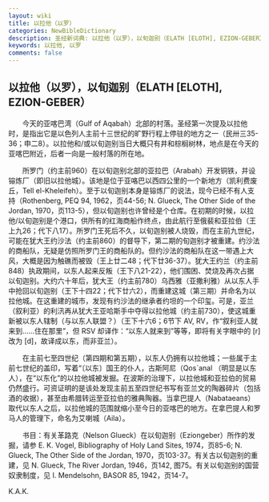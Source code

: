 ```yaml
---
layout: wiki
title: 以拉他（以罗）
categories: NewBibleDictionary
description: 圣经新词典: 以拉他（以罗），以旬迦别（ELATH [ELOTH], EZION-GEBER）
keywords: 以拉他, 以罗
comments: false
---
```


## 以拉他（以罗），以旬迦别（ELATH [ELOTH], EZION-GEBER）

　　今天的亚喀巴湾（Gulf of Aqabah）北部的村落。圣经第一次提及以拉他时，是指出它是以色列人主前十三世纪的旷野行程上停驻的地方之一（民卅三35-36；申二8）。以拉他和/或以旬迦别当日大概只有井和棕榈树林，地点是在今天的亚喀巴附近，后者一向是一般村落的所在地。

　　所罗门（约主前960）在以旬迦别北部的亚拉巴（Arabah）开发铜铁，并设镕炼厂（即旧以拉他城）。该地是位于亚咯巴以西四公里的一个新地方（凯利费废丘，Tell el-Kheleifeh）。至于以旬迦别本身是镕炼厂的说法，现今已经不有人支持（Rothenberg, PEQ 94, 1962，页44-56; N. Glueck, The Other Side of the Jordan, 1970，页113-5），但以旬迦别也许曾经是个仓库。在初期的时候，以拉他/以旬迦别是个港口，供所有的红海商船作终点，由此航行至俄裴和亚拉伯（王上九26；代下八17）。所罗门王死后不久，以旬迦别被人烧毁，而在主前九世纪，可能在犹大王约沙法（约主前860）的督导下，第二期的旬迦别才被重建。约沙法的商船队，无疑是仿照所罗门王的商船队的。但约沙法的商船队在这一带遇上大风，大概是因为触礁而被毁（王上廿二48；代下廿36-37）。犹大王约兰（约主前848）执政期间，以东人起来反叛（王下八21-22），他们围困、焚烧及再次占据以旬迦别。大约六十年后，犹大王（约主前780）乌西雅（亚撒利雅）从以东人手中抢回以旬迦别（王下十四22；代下廿六2），而重建这城（第三期）并命名为以拉他城。在这重建的城市，发现有约沙法的继承者约坦的一个印玺。可是，亚兰（叙利亚）的利汛再从犹大王亚哈斯手中夺得以拉他城（约主前730），使这城重新被以东人辖制（与以东人联盟？）（王下十六6；6节下 AV, RV，作“叙利亚人就来到……住在那里”，但 RSV 却译作：“以东人就来到”等等，即将有关字眼中的 [r] 改为 [d]，故译成以东，而非亚兰）。

　　在主前七至四世纪（第四期和第五期），以东人仍拥有以拉他城；一些属于主前七世纪的盖印，写着“〔以东〕国王的仆人，古斯阿尼（Qos`anal （明显是以东人），在“以东化”的以拉他城被发掘。在波斯的治理下，以拉他城和亚拉伯的贸易仍然盛行。可资证明的是该处发现主前五至四世纪书写有亚兰文的陶器碎片（包括酒的收据），甚至由希腊转运至亚拉伯的雅典陶器。当拿巴提人（Nabataeans）取代以东人之后，以拉他城的范围就缩小至今日的亚喀巴的地方。在拿巴提人和罗马人的管理下，命名为艾喇城（Aila）。

　　书目：有关革路克（Nelson Glueck）在以旬迦别（Eziongeber）所作的发掘，请参 E. K. Vogel, Bibliography of Holy Land Sites, 1974，页85-6; N. Glueck, The Other Side of the Jordan, 1970，页103-37。有关古以旬迦别的重建，见 N. Glueck, The River Jordan, 1946，页142, 图75。有关以旬迦别的国营奴隶制度，见 I. Mendelsohn, BASOR 85, 1942，页14-7。

K.A.K.








